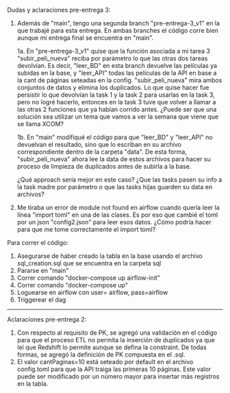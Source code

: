 Dudas y aclaraciones pre-entrega 3:

1. Además de "main", tengo una segunda branch "pre-entrega-3_v1" en la que trabajé para esta entrega. En ambas branches el código corre bien aunque mi entrega final se encuentra en "main".

   1a. En "pre-entrega-3_v1" quise que la función asociada a mi tarea 3 "subir_peli_nueva" reciba por parámetro lo que las otras dos tareas devolvían. Es decir, "leer_BD" en esta branch devuelve las películas ya subidas en la base, y "leer_API" todas las películas de la API en base a la cant de páginas seteadas en la config. "subir_peli_nueva" mira ambos conjuntos de datos y elimina los duplicados. Lo que quise hacer fue persistir lo que devolvían la task 1 y la task 2 para usarlas en la task 3, pero no logré hacerlo, entonces en la task 3 tuve que volver a llamar a las otras 2 funciones que ya habían corrido antes. ¿Puede ser que una solución sea utilizar un tema que vamos a ver la semana que viene que se llama XCOM?

   1b. En "main" modifiqué el código para que "leer_BD" y "leer_API" no devuelvan el resultado, sino que lo escriban en su archivo correspondiente dentro de la carpeta "data". De esta forma, "subir_peli_nueva" ahora lee la data de estos archivos para hacer su proceso de limpieza de duplicados antes de subirla a la base.

    ¿Qué approach sería mejor en este caso? ¿Que las tasks pasen su info a la task madre por parámetro o que las tasks hijas guarden su data en archivos?

3. Me tiraba un error de module not found en airflow cuando quería leer la línea "import toml" en una de las clases. Es por eso que cambié el toml por un json "config2.json" para leer esos datos. ¿Cómo podría hacer para que me tome correctamente el import toml?

Para correr el código:
1. Asegurarse de haber creado la tabla en la base usando el archivo sql_creation.sql que se encuentra en la carpeta sql
2. Pararse en "main"
3. Correr comando "docker-compose up airflow-init"
4. Correr comando "docker-compose up"
5. Loguearse en airflow con user= airflow, pass=airflow
6. Triggerear el dag


-------------------------------------------------------

Aclaraciones pre-entrega 2:

1. Con respecto al requisito de PK, se agregó una validación en el código para que el proceso ETL no permita la inserción de duplicados ya que leí que Redshift lo permite aunque se defina la constraint. De todas formas, se agregó la definición de PK compuesta en el .sql.
2. El valor cantPaginas=10 está seteado por default en el archivo config.toml para que la API traiga las primeras 10 páginas. Este valor puede ser modificado por un número mayor para insertar más registros en la tabla.


